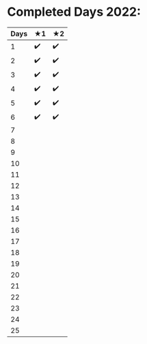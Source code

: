 # Completed Days 2022:

| **Days** | ★1 | ★2 |
|----------|----|----|
| 1        | ✔️   | ✔️   |
| 2        | ✔️   | ✔️   |
| 3        | ✔️   | ✔️   |
| 4        | ✔️   | ✔️   |
| 5        | ✔️   | ✔️   |
| 6        | ✔️   | ✔️   |
| 7        |    |    |
| 8        |    |    |
| 9        |    |    |
| 10       |    |    |
| 11       |    |    |
| 12       |    |    |
| 13       |    |    |
| 14       |    |    |
| 15       |    |    |
| 16       |    |    |
| 17       |    |    |
| 18       |    |    |
| 19       |    |    |
| 20       |    |    |
| 21       |    |    |
| 22       |    |    |
| 23       |    |    |
| 24       |    |    |
| 25       |    |    |